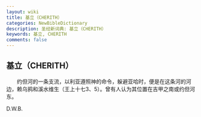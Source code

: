 ```yaml
---
layout: wiki
title: 基立（CHERITH）
categories: NewBibleDictionary
description: 圣经新词典: 基立（CHERITH）
keywords: 基立, CHERITH
comments: false
---
```


## 基立（CHERITH）

　　约但河的一条支流，以利亚遵照神的命令，躲避亚哈时，便是在这条河的河边，赖乌鸦和溪水维生（王上十七3、5）。曾有人认为其位置在吉甲之南或约但河东。

D.W.B.






